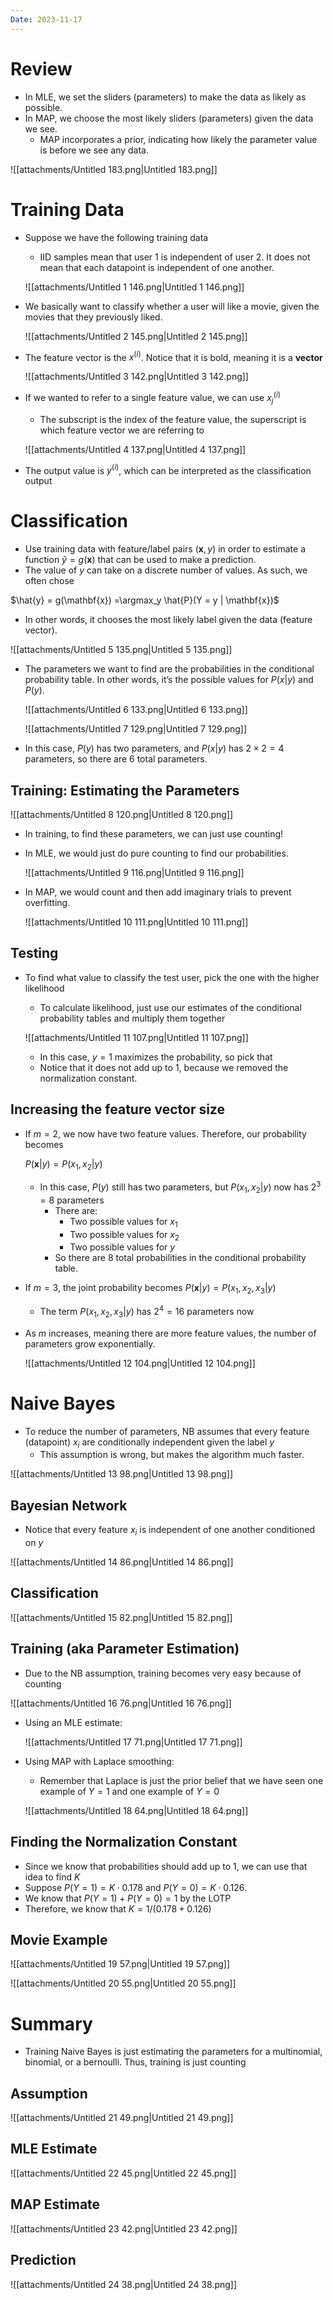 ```yaml
---
Date: 2023-11-17
---
```

# Review

- In MLE, we set the sliders (parameters) to make the data as likely as possible.
- In MAP, we choose the most likely sliders (parameters) given the data we see.
    - MAP incorporates a prior, indicating how likely the parameter value is before we see any data.

![[attachments/Untitled 183.png|Untitled 183.png]]

# Training Data

- Suppose we have the following training data
    
    - IID samples mean that user 1 is independent of user 2. It does not mean that each datapoint is independent of one another.
    
    ![[attachments/Untitled 1 146.png|Untitled 1 146.png]]
    
- We basically want to classify whether a user will like a movie, given the movies that they previously liked.
    
    ![[attachments/Untitled 2 145.png|Untitled 2 145.png]]
    
- The feature vector is the $x^{(i)}$﻿. Notice that it is bold, meaning it is a **vector**
    
    ![[attachments/Untitled 3 142.png|Untitled 3 142.png]]
    
- If we wanted to refer to a single feature value, we can use $x_j^{(i)}$﻿
    
    - The subscript is the index of the feature value, the superscript is which feature vector we are referring to
    
    ![[attachments/Untitled 4 137.png|Untitled 4 137.png]]
    
- The output value is $y^{(i)}$﻿, which can be interpreted as the classification output

# Classification

- Use training data with feature/label pairs $(\mathbf{x}, y)$﻿ in order to estimate a function $\hat{y} = g(\mathbf{x})$﻿ that can be used to make a prediction.
- The value of $y$﻿ can take on a discrete number of values. As such, we often chose

$\hat{y} = g(\mathbf{x}) =\argmax_y \hat{P}(Y = y | \mathbf{x})$

- In other words, it chooses the most likely label given the data (feature vector).

![[attachments/Untitled 5 135.png|Untitled 5 135.png]]

- The parameters we want to find are the probabilities in the conditional probability table. In other words, it’s the possible values for $P(x | y)$﻿ and $P(y)$﻿.
    
    ![[attachments/Untitled 6 133.png|Untitled 6 133.png]]
    
    ![[attachments/Untitled 7 129.png|Untitled 7 129.png]]
    
- In this case, $P(y)$﻿ has two parameters, and $P(x | y)$﻿ has $2 \times 2 = 4$﻿ parameters, so there are 6 total parameters.

## Training: Estimating the Parameters

![[attachments/Untitled 8 120.png|Untitled 8 120.png]]

- In training, to find these parameters, we can just use counting!
- In MLE, we would just do pure counting to find our probabilities.
    
    ![[attachments/Untitled 9 116.png|Untitled 9 116.png]]
    
- In MAP, we would count and then add imaginary trials to prevent overfitting.
    
    ![[attachments/Untitled 10 111.png|Untitled 10 111.png]]
    

## Testing

- To find what value to classify the test user, pick the one with the higher likelihood
    
    - To calculate likelihood, just use our estimates of the conditional probability tables and multiply them together
    
    ![[attachments/Untitled 11 107.png|Untitled 11 107.png]]
    
    - In this case, $y=1$﻿ maximizes the probability, so pick that
    - Notice that it does not add up to 1, because we removed the normalization constant.

## Increasing the feature vector size

- If $m = 2$﻿, we now have two feature values. Therefore, our probability becomes
    
    $P(\mathbf{x} | y) = P(x_1, x_2|y)$
    
    - In this case, $P(y)$﻿ still has two parameters, but $P(x_1, x_2 | y)$﻿ now has $2^3 = 8$﻿ parameters
        - There are:
            - Two possible values for $x_1$﻿
            - Two possible values for $x_2$﻿
            - Two possible values for $y$﻿
        - So there are $8$﻿ total probabilities in the conditional probability table.
- If $m = 3$﻿, the joint probability becomes $P(\mathbf{x} | y) = P(x_1, x_2, x_3|y)$﻿
    - The term $P(x_1, x_2, x_3|y)$﻿ has $2^4 = 16$﻿ parameters now
- As $m$﻿ increases, meaning there are more feature values, the number of parameters grow exponentially.
    
    ![[attachments/Untitled 12 104.png|Untitled 12 104.png]]
    

# Naive Bayes

- To reduce the number of parameters, NB assumes that every feature (datapoint) $x_i$﻿ are conditionally independent given the label $y$﻿
    - This assumption is wrong, but makes the algorithm much faster.

![[attachments/Untitled 13 98.png|Untitled 13 98.png]]

## Bayesian Network

- Notice that every feature $x_i$﻿ is independent of one another conditioned on $y$﻿

![[attachments/Untitled 14 86.png|Untitled 14 86.png]]

## Classification

![[attachments/Untitled 15 82.png|Untitled 15 82.png]]

## Training (aka Parameter Estimation)

- Due to the NB assumption, training becomes very easy because of counting

![[attachments/Untitled 16 76.png|Untitled 16 76.png]]

- Using an MLE estimate:
    
    ![[attachments/Untitled 17 71.png|Untitled 17 71.png]]
    
- Using MAP with Laplace smoothing:
    
    - Remember that Laplace is just the prior belief that we have seen one example of $Y = 1$﻿ and one example of $Y = 0$﻿
    
    ![[attachments/Untitled 18 64.png|Untitled 18 64.png]]
    

## Finding the Normalization Constant

- Since we know that probabilities should add up to 1, we can use that idea to find $K$﻿
- Suppose $P(Y = 1) = K \cdot 0.178$﻿ and $P(Y = 0) = K \cdot 0.126$﻿.
- We know that $P(Y = 1) + P(Y = 0) = 1$﻿ by the LOTP
- Therefore, we know that $K = 1 / (0.178 + 0.126)$﻿

## Movie Example

![[attachments/Untitled 19 57.png|Untitled 19 57.png]]

![[attachments/Untitled 20 55.png|Untitled 20 55.png]]

# Summary

- Training Naive Bayes is just estimating the parameters for a multinomial, binomial, or a bernoulli. Thus, training is just counting

## Assumption

![[attachments/Untitled 21 49.png|Untitled 21 49.png]]

## MLE Estimate

![[attachments/Untitled 22 45.png|Untitled 22 45.png]]

## MAP Estimate

![[attachments/Untitled 23 42.png|Untitled 23 42.png]]

## Prediction

![[attachments/Untitled 24 38.png|Untitled 24 38.png]]